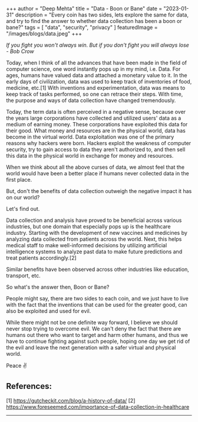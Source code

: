 +++
author = "Deep Mehta"
title = "Data - Boon or Bane"
date = "2023-01-31"
description = "Every coin has two sides, lets explore the same for data, and try to find the answer to whether data collection has been a boon or bane?"
tags = [
 "data",
 "security",
 "privacy"
]
featuredImage = "/images/blogs/data.jpeg"
+++

*If you fight you won't always win. But if you don't fight you will always lose - Bob Crow*

Today, when I think of all the advances that have been made in the field of computer science, one word instantly pops up in my mind, i.e. Data.
For ages, humans have valued data and attached a monetary value to it. In the early days of civilization, data was used to keep track of inventories of food, medicine, etc.[1]
With inventions and experimentation, data was means to keep track of tasks performed, so one can retrace their steps.
With time, the purpose and ways of data collection have changed tremendously.

Today, the term data is often perceived in a negative sense, because over the years large corporations have collected and utilized users' data as a medium of earning money. These corporations have exploited this data for their good.
What money and resources are in the physical world, data has become in the virtual world. Data exploitation was one of the primary reasons why hackers were born. Hackers exploit the weakness of computer security, try to gain access to data they aren't authorized to, and then sell this data in the physical world in exchange for money and resources.

When we think about all the above curses of data, we almost feel that the world would have been a better place if humans never collected data in the first place.

But, don't the benefits of data collection outweigh the negative impact it has on our world?

Let's find out.

Data collection and analysis have proved to be beneficial across various industries, but one domain that especially pops up is the healthcare industry.
Starting with the development of new vaccines and medicines by analyzing data collected from patients across the world. Next, this helps medical staff to make well-informed decisions by utilizing artificial intelligence systems to analyze past data to make future predictions and treat patients accordingly.[2]

Similar benefits have been observed across other industries like education, transport, etc.

So what's the answer then, Boon or Bane?

People might say, there are two sides to each coin, and we just have to live with the fact that the inventions that can be used for the greater good, can also be exploited and used for evil.

While there might not be one definite way forward, I believe we should never stop trying to overcome evil. We can't deny the fact that there are humans out there who want to target and harm other humans, and thus we have to continue fighting against such people, hoping one day we get rid of the evil and leave the next generation with a safer virtual and physical world.

Peace ✌️

**References:**
---

[1] https://gutcheckit.com/blog/a-history-of-data/
[2] https://www.foreseemed.com/importance-of-data-collection-in-healthcare

---